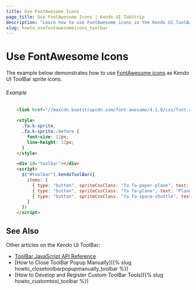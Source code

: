 ```yaml
---
title: Use FontAwesome Icons
page_title: Use FontAwesome Icons | Kendo UI TabStrip
description: "Learn how to use FontAwesome icons in the Kendo UI ToolBar widget."
slug: howto_usefontawesomeicons_toolbar
---
```


# Use FontAwesome Icons

The example below demonstrates how to use [FontAwesome icons](http://fortawesome.github.io/Font-Awesome/icons/) as Kendo UI ToolBar sprite icons.

###### Example

```html
    <link href="//maxcdn.bootstrapcdn.com/font-awesome/4.1.0/css/font-awesome.min.css" rel="stylesheet">

    <style>
      .fa.k-sprite,
      .fa.k-sprite::before {
        font-size: 12px;
        line-height: 12px;
      }
    </style>

    <div id="toolbar"></div>
    <script>
      $("#toolbar").kendoToolBar({
        items: [
          { type: "button", spriteCssClass: "fa fa-paper-plane", text: "Paper plane" },
          { type: "button", spriteCssClass: "fa fa-plane", text: "Plane" },
          { type: "button", spriteCssClass: "fa fa-space-shuttle", text: "Space shuttle" }
        ]
      })
    </script>
```

## See Also

Other articles on the Kendo UI ToolBar:

* [ToolBar JavaScript API Reference](/api/javascript/ui/toolbar)
* [How to Close ToolBar Popup Manually]({% slug howto_closetoolbarpopupmanually_toolbar %})
* [How to Develop and Register Custom ToolBar Tools]({% slug howto_customtool_toolbar %})
